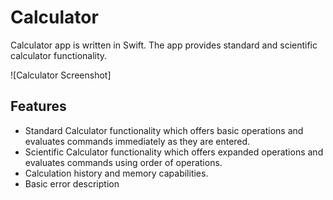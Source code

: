 # Calculator
Calculator app is written in Swift. The app provides standard and scientific calculator functionality.

  ![Calculator Screenshot]

## Features
- Standard Calculator functionality which offers basic operations and evaluates commands immediately as they are entered.
- Scientific Calculator functionality which offers expanded operations and evaluates commands using order of operations.
- Calculation history and memory capabilities.
- Basic error description
